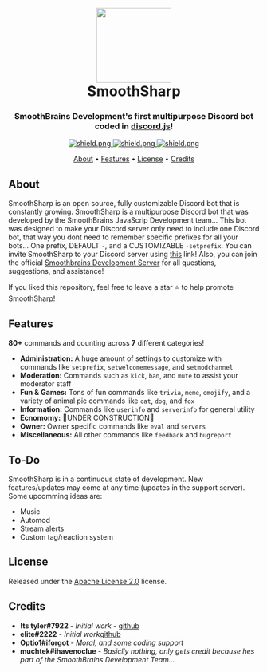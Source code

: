 <h1 align="center">
  <br>
  <a href="https://github.com/TjWit/SmoothSharpBOT"><img height="150" width="150" src="https://camo.githubusercontent.com/a898ae65f500f0590be5c3bc6d9a6d1eec617f083503ac826f6efb6fb26a2c71/68747470733a2f2f63646e2e646973636f72646170702e636f6d2f6174746163686d656e74732f3833333930313536383535343034313430352f3833373530363031333834353235383330342f62383061386165623965633535386530653538633934383565363739383736352e706e67"></a>
  <br>
  SmoothSharp
  <br>
</h1>

<h3 align=center>SmoothBrains Development's first multipurpose Discord bot coded in <a href=https://github.com/discordjs/discord.js>discord.js</a>!</h3>


<div align=center>

  <a href="https://discord.gg/pnYVdut">
    <img src="https://discordapp.com/api/guilds/833891047099596810/widget.png?style=shield" alt="shield.png">
  </a>

  <a href="https://github.com/discordjs">
    <img src="https://img.shields.io/badge/discord.js-v12.3.1-blue.svg?logo=npm" alt="shield.png">
  </a>

  <a href="https://github.com/TjWit/SmoothSharpBOT/blob/LICENSE">
    <img src="https://img.shields.io/badge/license-GNU%20GPL%20v3-green" alt="shield.png">
  </a>

</div>

<p align="center">
  <a href="#about">About</a>
  •
  <a href="#features">Features</a>
  •
  <a href="#license">License</a>
  •
  <a href="#credits">Credits</a>
</p>

## About

SmoothSharp is an open source, fully customizable Discord bot that is constantly growing.                 SmoothSharp is a multipurpose Discord bot that was developed by the SmoothBrains JavaScrip Development team... This bot was designed to make your Discord server only need to include one Discord bot, that way you dont need to remember specific prefixes for all your bots... One prefix, DEFAULT `-`, and a CUSTOMIZABLE `-setprefix`. You can invite SmoothSharp to your Discord server using [this](https://discord.com/api/oauth2/authorize?client_id=836362818047049778&permissions=8&scope=bot) link! Also, you can join the official [Smoothbrains Development Server](https://discord.gg/5cJZcGqbuM) for all questions, suggestions, and assistance!

If you liked this repository, feel free to leave a star ⭐ to help promote SmoothSharp!

## Features

**80+** commands and counting across **7** different categories!

  * **Administration:** A huge amount of settings to customize with commands like `setprefix`, `setwelcomemessage`, and `setmodchannel`
  * **Moderation:** Commands such as `kick`, `ban`, and `mute` to assist your moderator staff
  * **Fun & Games:** Tons of fun commands like `trivia`, `meme`, `emojify`, and a variety of animal pic commands like `cat`, `dog`, and `fox`
  * **Information:** Commands like `userinfo` and `serverinfo` for general utility
  * **Ecnomomy:** 🚧UNDER CONSTRUCTION🚧
  * **Owner:** Owner specific commands like `eval` and `servers`
  * **Miscellaneous:** All other commands like `feedback` and `bugreport`

## To-Do

SmoothSharp is in a continuous state of development. New features/updates may come at any time (updates in the support server). Some upcomming ideas are:

  * Music
  * Automod
  * Stream alerts
  * Custom tag/reaction system

## License

Released under the [Apache License 2.0](https://github.com/TjWit/SmoothSharpBOT/blob/main/LICENSE) license.

## Credits

* **!ts tyler#7922** - *Initial work* - [github](https://github.com/TjWit)
* **elite#2222** - *Initial work*[github](https://github.com/EliteHaxy)
* **Optio1#iforgot** - *Moral, and some coding support*
* **muchtek#ihavenoclue** - *Basiclly nothing, only gets credit because hes part of the SmoothBrains Development Team...*
